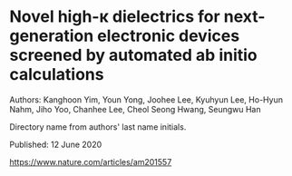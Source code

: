 # Novel high-κ dielectrics for next-generation electronic devices screened by automated ab initio calculations

Authors: Kanghoon Yim, Youn Yong, Joohee Lee, Kyuhyun Lee, Ho-Hyun Nahm, Jiho Yoo, Chanhee Lee, Cheol Seong Hwang, Seungwu Han

Directory name from authors' last name initials.

Published: 12 June 2020

<https://www.nature.com/articles/am201557>
